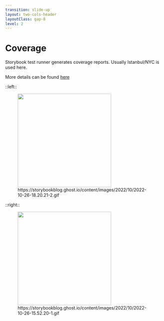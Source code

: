 ```yaml
---
transition: slide-up
layout: two-cols-header
layoutClass: gap-8
level: 2
---
```


# Coverage

Storybook test runner generates coverage reports. Usually Istanbul/NYC is used here.

More details can be found [here](https://storybook.js.org/blog/code-coverage-with-the-storybook-test-runner/)

::left::

<figure>
  <img src="/testing/coverage.gif"/>
  <figcaption>https://storybookblog.ghost.io/content/images/2022/10/2022-10-26-18.20.21-2.gif</figcaption>
</figure>

::right::

<figure>
  <img src="/testing/coverage-report.gif"/>
  <figcaption>https://storybookblog.ghost.io/content/images/2022/10/2022-10-26-15.52.20-1.gif</figcaption>
</figure>

<style>
  img, video {
    height: 300px;
  }
</style>